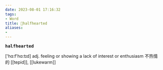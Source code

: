 ```yaml
---
date: 2023-08-01 17:16:32
tags: 
- Word
title: 📖halfhearted
aliases: 
- 
---
```


<pre><strong>halfhearted</strong></pre>

['hɑ:f'hɑ:tɪd]
adj. feeling or showing a lack of interest or enthusiasm 不热情的
[[tepid]], [[lukewarm]]
